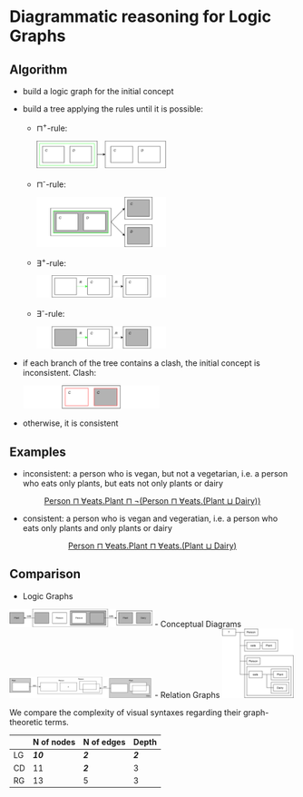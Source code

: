 # Diagrammatic reasoning for Logic Graphs

## Algorithm

- build a logic graph for the initial concept
- build a tree applying the rules until it is possible:
  - ⊓<sup>+</sup>-rule:

    <img src="rules/rule1.png"  width="50%" height="50%">
  - ⊓<sup>-</sup>-rule:

    <img src="rules/rule2.png"  width="50%" height="50%">
  - ∃<sup>+</sup>-rule:

    <img src="rules/rule3.png"  width="50%" height="50%">
  - ∃<sup>-</sup>-rule:

    <img src="rules/rule4.png"  width="50%" height="50%">
- if each branch of the tree contains a clash, the initial concept is inconsistent. Clash:

  <img src="rules/clash.png"  width="50%" height="50%">
- otherwise, it is consistent

## Examples

- inconsistent: a person who is vegan, but not a vegetarian, i.e. a person who eats only plants, but eats not only plants or dairy
<p align="center"><a href="inconsistent/inconsistent1.html">Person ⊓ ∀eats.Plant ⊓ ¬(Person ⊓ ∀eats.(Plant ⊔ Dairy))</a></p>

- consistent: a person who is vegan and vegeratian, i.e. a person who eats only plants and only plants or dairy
<p align="center"><a href="consistent/consistent1.html">Person ⊓ ∀eats.Plant ⊓ ∀eats.(Plant ⊔ Dairy)</a></p>

## Comparison
- Logic Graphs

<img src="comparison/LG.png"  width="50%" height="50%">
- Conceptual Diagrams

<img src="comparison/CD.png"  width="50%" height="50%">
- Relation Graphs

<img src="comparison/RG.png"  width="25%" height="25%">

We compare the complexity of visual syntaxes regarding their graph-theoretic terms.

|    | N of nodes | N of edges | Depth |
| -- | ---------- | ---------- | ----- |
| LG | **_10_** | **_2_** | **_2_** |
| CD | 11 | **_2_** | 3 |
| RG | 13 | 5 | 3 |

